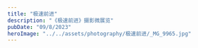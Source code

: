 ```yaml
---
title: "极速前进"
description: "《极速前进》摄影微展览"
pubDate: "09/8/2023"
heroImage: "../../assets/photography/极速前进/_MG_9965.jpg"
---
```

